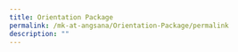 ```yaml
---
title: Orientation Package
permalink: /mk-at-angsana/Orientation-Package/permalink
description: ""
---
```

